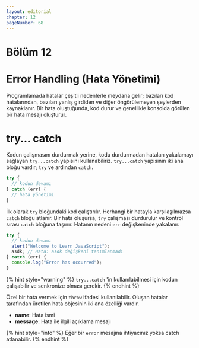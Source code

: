 ```yaml
---
layout: editorial
chapter: 12
pageNumber: 68
---
```


# Bölüm 12

# Error Handling (Hata Yönetimi)

Programlamada hatalar çeşitli nedenlerle meydana gelir; bazıları kod hatalarından, bazıları yanlış girdiden ve diğer öngörülemeyen şeylerden kaynaklanır. Bir hata oluştuğunda, kod durur ve genellikle konsolda görülen bir hata mesajı oluşturur.&#x20;

# try... catch

Kodun çalışmasını durdurmak yerine, kodu durdurmadan hataları yakalamayı sağlayan `try...catch` yapısını kullanabiliriz. `try...catch` yapısının iki ana bloğu vardır; `try` ve ardından `catch`.&#x20;

```javascript
try {
  // kodun devamı
} catch (err) {
  // hata yönetimi
}
```

İlk olarak `try` bloğundaki kod çalıştırılır. Herhangi bir hatayla karşılaşılmazsa `catch` bloğu atlanır. Bir hata oluşursa, `try` çalışması durdurulur ve kontrol sırası `catch` bloğuna taşınır. Hatanın nedeni `err` değişkeninde yakalanır.

```javascript
try {
  // kodun devamı
  alert("Welcome to Learn JavaScript");
  asdk; // Hata: asdk değişkeni tanımlanmadı
} catch (err) {
  console.log("Error has occurred");
}
```

{% hint style="warning" %}
`try...catch` 'in kullanılabilmesi için kodun çalışabilir ve senkronize olması gerekir.
{% endhint %}

Özel bir hata vermek için `throw` ifadesi kullanılabilir. Oluşan hatalar tarafından üretilen hata objesinin iki ana özelliği vardır.&#x20;

- **name**: Hata ismi
- **message**: Hata ile ilgili açıklama mesajı&#x20;

{% hint style="info" %}
Eğer bir `error` mesajına ihtiyacınız yoksa catch atlanabilir.
{% endhint %}

